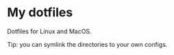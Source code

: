 # My dotfiles

Dotfiles for Linux and MacOS.

Tip: you can symlink the directories to your own configs.